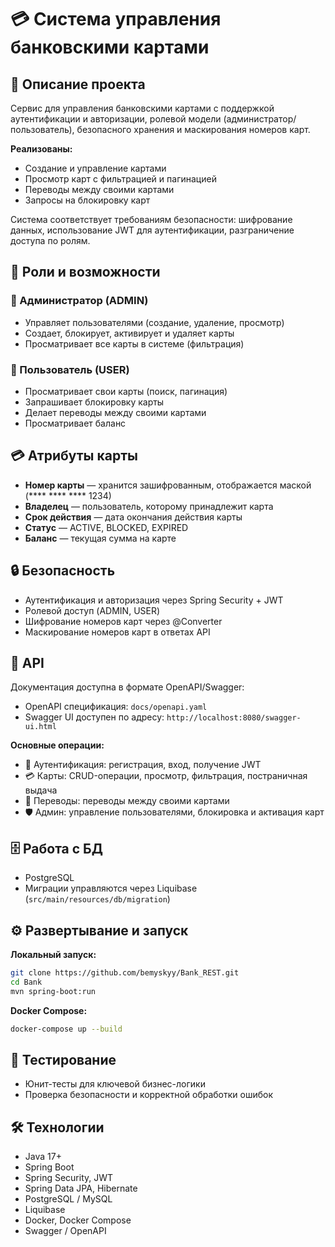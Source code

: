 # 💳 Система управления банковскими картами

## 📌 Описание проекта
Сервис для управления банковскими картами с поддержкой аутентификации и авторизации, ролевой модели (администратор/пользователь), безопасного хранения и маскирования номеров карт.

**Реализованы:**
- Создание и управление картами
- Просмотр карт с фильтрацией и пагинацией
- Переводы между своими картами
- Запросы на блокировку карт

Система соответствует требованиям безопасности: шифрование данных, использование JWT для аутентификации, разграничение доступа по ролям.

## 👥 Роли и возможности
### 🔑 Администратор (ADMIN)
- Управляет пользователями (создание, удаление, просмотр)
- Создает, блокирует, активирует и удаляет карты
- Просматривает все карты в системе (фильтрация)

### 👤 Пользователь (USER)
- Просматривает свои карты (поиск, пагинация)
- Запрашивает блокировку карты
- Делает переводы между своими картами
- Просматривает баланс

## 💳 Атрибуты карты
- **Номер карты** — хранится зашифрованным, отображается маской (**** **** **** 1234)
- **Владелец** — пользователь, которому принадлежит карта
- **Срок действия** — дата окончания действия карты
- **Статус** — ACTIVE, BLOCKED, EXPIRED
- **Баланс** — текущая сумма на карте

## 🔒 Безопасность
- Аутентификация и авторизация через Spring Security + JWT
- Ролевой доступ (ADMIN, USER)
- Шифрование номеров карт через @Converter
- Маскирование номеров карт в ответах API

## 📑 API
Документация доступна в формате OpenAPI/Swagger:
- OpenAPI спецификация: `docs/openapi.yaml`
- Swagger UI доступен по адресу: `http://localhost:8080/swagger-ui.html`

**Основные операции:**
- 🔐 Аутентификация: регистрация, вход, получение JWT
- 💳 Карты: CRUD-операции, просмотр, фильтрация, постраничная выдача
- 🔄 Переводы: переводы между своими картами
- 🛡️ Админ: управление пользователями, блокировка и активация карт

## 🗄️ Работа с БД
- PostgreSQL
- Миграции управляются через Liquibase (`src/main/resources/db/migration`)

## ⚙️ Развертывание и запуск
**Локальный запуск:**
```bash
git clone https://github.com/bemyskyy/Bank_REST.git
cd Bank
mvn spring-boot:run
```

**Docker Compose:**
```bash
docker-compose up --build
```

## 🧪 Тестирование
- Юнит-тесты для ключевой бизнес-логики
- Проверка безопасности и корректной обработки ошибок

## 🛠️ Технологии
- Java 17+
- Spring Boot
- Spring Security, JWT
- Spring Data JPA, Hibernate
- PostgreSQL / MySQL
- Liquibase
- Docker, Docker Compose
- Swagger / OpenAPI
